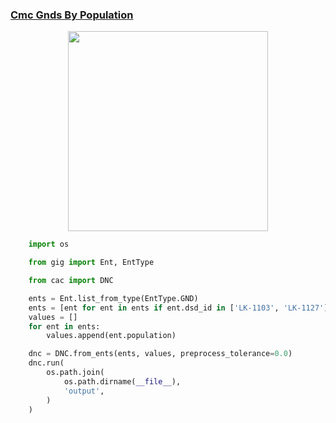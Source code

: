 ### [Cmc Gnds By Population](examples/cmc_gnds_by_population)

<p align="center">

  <a href="cmc_gnds_by_population">
    <img src="cmc_gnds_by_population/output/animated.gif" height="320px" />
  </a>

</p>

```python
    import os

    from gig import Ent, EntType

    from cac import DNC

    ents = Ent.list_from_type(EntType.GND)
    ents = [ent for ent in ents if ent.dsd_id in ['LK-1103', 'LK-1127']]
    values = []
    for ent in ents:
        values.append(ent.population)

    dnc = DNC.from_ents(ents, values, preprocess_tolerance=0.0)
    dnc.run(
        os.path.join(
            os.path.dirname(__file__),
            'output',
        )
    )

```
